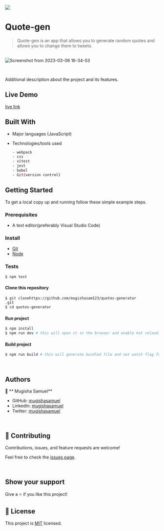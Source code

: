 ![](https://img.shields.io/badge/Quote-gen-blue)

# Quote-gen

> Quote-gen is an app that allows you to generate random quotes and allows you to  change them to tweets.

<br/>![Screenshot from 2023-03-06 16-34-53](https://user-images.githubusercontent.com/90524466/223140860-a9578050-cbfa-4991-ab56-950aed18f084.png)



<br/>

Additional description about the project and its features.

## Live Demo

[live link](https://quotes40042.netlify.app/)

## Built With

- Major languages (JavaScript)
- Technologies/tools used

  ```bash
  - webpack
  - css
  - vitest
  - jest
  - babel
  - Git(version control)

  ```

## Getting Started

To get a local copy up and running follow these simple example steps.

### Prerequisites

- A text editor(preferably Visual Studio Code)

### Install

- [Git](https://git-scm.com/downloads)
- [Node](https://nodejs.org/en/download/)

### Tests

```bash
$ npm test

```

#### Clone this repository

```bash
$ git clonehttps://github.com/mugishasam123/quotes-generator
.git
$ cd quotes-generator
```

#### Run project

```bash
$ npm install
$ npm run dev # this will open it in the browser and enable hot reloading
```

#### Build project

```bash
$ npm run build # this will generate bundled file and set watch flag for live building.
```

<br>

## Authors

👤 ** Mugisha Samuel**

- GitHub: [mugishasamuel](https://github.com/mugishasam123)
- LinkedIn: [mugishasamuel](https://www.linkedin.com/in/mugisha-samuel-55a905208/)
- Twitter: [mugishasamuel](https://twitter.com/mugishasamuel42/)

<br>

## 🤝 Contributing

Contributions, issues, and feature requests are welcome!

Feel free to check the [issues page](https://github.com/mugishasam123/quotes-generator/issues).

<br>

## Show your support

Give a ⭐️ if you like this project!

## 📝 License

This project is [MIT](./MIT.md) licensed.
